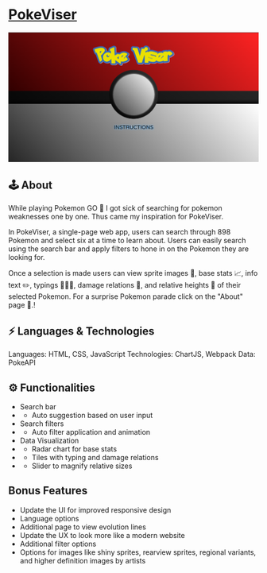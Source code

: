 # [PokeViser](https://samsongs1991.github.io/PokeViser)

<img src="./PokeViser/Home.png" />

## 🕹️ About
While playing Pokemon GO 📱 I got sick of searching for pokemon weaknesses one by one. Thus came my inspiration for PokeViser.

In PokeViser, a single-page web app, users can search through 898 Pokemon and select six at a time to learn about. Users can easily search using the search bar and apply filters to hone in on the Pokemon they are looking for.

Once a selection is made users can view sprite images 👾, base stats 📈, info text ✏️, typings 🍃🔥💧, damage relations 🏹, and relative heights 📐 of their selected Pokemon. For a surprise Pokemon parade click on the "About" page 🎊.!

## ⚡ Languages & Technologies
Languages: HTML, CSS, JavaScript
Technologies: ChartJS, Webpack
Data: PokeAPI

## ⚙️ Functionalities
- Search bar
- - Auto suggestion based on user input
- Search filters
- - Auto filter application and animation
- Data Visualization
- - Radar chart for base stats
- - Tiles with typing and damage relations
- - Slider to magnify relative sizes

## Bonus Features
- Update the UI for improved responsive design
- Language options
- Additional page to view evolution lines
- Update the UX to look more like a modern website
- Additional filter options
- Options for images like shiny sprites, rearview sprites, regional variants, and higher definition images by artists
